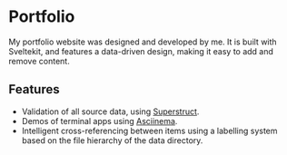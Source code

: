 # Portfolio

My portfolio website was designed and developed by me. It is built with
Sveltekit, and features a data-driven design, making it easy to add and remove
content.

## Features

* Validation of all source data, using [Superstruct](https://docs.superstructjs.org/).
* Demos of terminal apps using [Asciinema](https://asciinema.org/).
* Intelligent cross-referencing between items using a labelling system based on
  the file hierarchy of the data directory.
